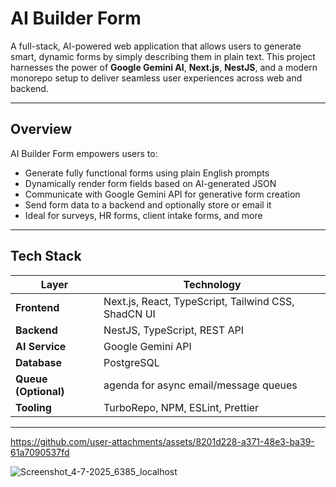 # AI Builder Form

A full-stack, AI-powered web application that allows users to generate smart, dynamic forms by simply describing them in plain text. This project harnesses the power of **Google Gemini AI**, **Next.js**, **NestJS**, and a modern monorepo setup to deliver seamless user experiences across web and backend.

---

##  Overview

AI Builder Form empowers users to:

- Generate fully functional forms using plain English prompts
- Dynamically render form fields based on AI-generated JSON
- Communicate with Google Gemini API for generative form creation
- Send form data to a backend and optionally store or email it
-  Ideal for surveys, HR forms, client intake forms, and more

---

##  Tech Stack

| Layer         | Technology                              |
|---------------|-------------------------------------------|
| **Frontend**  | Next.js, React, TypeScript, Tailwind CSS, ShadCN UI |
| **Backend**   | NestJS, TypeScript, REST API             |
| **AI Service**| Google Gemini API                        |
| **Database**  | PostgreSQL                               |
| **Queue (Optional)** | agenda for async email/message queues |
| **Tooling**   | TurboRepo, NPM, ESLint, Prettier        |

---




https://github.com/user-attachments/assets/8201d228-a371-48e3-ba39-61a7090537fd




![Screenshot_4-7-2025_6385_localhost](https://github.com/user-attachments/assets/106cdbaa-f6f4-461e-a80d-111afdb79f35)



